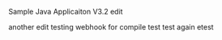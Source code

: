 
Sample Java Applicaiton V3.2
edit


another edit
testing webhook for compile
test
test again
etest

